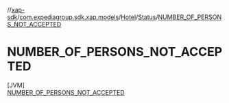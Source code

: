 //[xap-sdk](../../../../../index.md)/[com.expediagroup.sdk.xap.models](../../../index.md)/[Hotel](../../index.md)/[Status](../index.md)/[NUMBER_OF_PERSONS_NOT_ACCEPTED](index.md)

# NUMBER_OF_PERSONS_NOT_ACCEPTED

[JVM]\
[NUMBER_OF_PERSONS_NOT_ACCEPTED](index.md)
